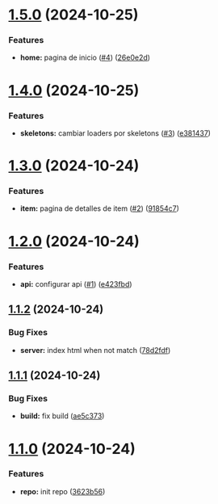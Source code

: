 # [1.5.0](https://github.com/diegoalfaro/challenge-frontend-mercadolibre/compare/v1.4.0...v1.5.0) (2024-10-25)


### Features

* **home:** pagina de inicio ([#4](https://github.com/diegoalfaro/challenge-frontend-mercadolibre/issues/4)) ([26e0e2d](https://github.com/diegoalfaro/challenge-frontend-mercadolibre/commit/26e0e2d355aee061e1ca4daa7c35072afd790949))



# [1.4.0](https://github.com/diegoalfaro/challenge-frontend-mercadolibre/compare/v1.3.0...v1.4.0) (2024-10-25)


### Features

* **skeletons:** cambiar loaders por skeletons ([#3](https://github.com/diegoalfaro/challenge-frontend-mercadolibre/issues/3)) ([e381437](https://github.com/diegoalfaro/challenge-frontend-mercadolibre/commit/e38143701431ca0c7c900b4dc222239a47ae1be4))



# [1.3.0](https://github.com/diegoalfaro/challenge-frontend-mercadolibre/compare/v1.2.0...v1.3.0) (2024-10-24)


### Features

* **item:** pagina de detalles de item ([#2](https://github.com/diegoalfaro/challenge-frontend-mercadolibre/issues/2)) ([91854c7](https://github.com/diegoalfaro/challenge-frontend-mercadolibre/commit/91854c788d2e976c6d1589a4cb4abeb3365ab9ab))



# [1.2.0](https://github.com/diegoalfaro/challenge-frontend-mercadolibre/compare/v1.1.2...v1.2.0) (2024-10-24)


### Features

* **api:** configurar api ([#1](https://github.com/diegoalfaro/challenge-frontend-mercadolibre/issues/1)) ([e423fbd](https://github.com/diegoalfaro/challenge-frontend-mercadolibre/commit/e423fbd72a6e91bb8a7e3980f91bcee26c52c8a2))



## [1.1.2](https://github.com/diegoalfaro/challenge-frontend-mercadolibre/compare/v1.1.1...v1.1.2) (2024-10-24)


### Bug Fixes

* **server:** index html when not match ([78d2fdf](https://github.com/diegoalfaro/challenge-frontend-mercadolibre/commit/78d2fdf6d42410f67c832737fbe0f0d9d387b9a7))



## [1.1.1](https://github.com/diegoalfaro/challenge-frontend-mercadolibre/compare/v1.1.0...v1.1.1) (2024-10-24)


### Bug Fixes

* **build:** fix build ([ae5c373](https://github.com/diegoalfaro/challenge-frontend-mercadolibre/commit/ae5c37361a3b307e84bae5eb5a1c2e7dd7f52561))



# [1.1.0](https://github.com/diegoalfaro/challenge-frontend-mercadolibre/compare/3623b565f54e3719375ca1712de792e8dd2272e2...v1.1.0) (2024-10-24)


### Features

* **repo:** init repo ([3623b56](https://github.com/diegoalfaro/challenge-frontend-mercadolibre/commit/3623b565f54e3719375ca1712de792e8dd2272e2))



